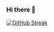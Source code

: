 ### Hi there 👋



[![GitHub Streak](https://github-readme-streak-stats.herokuapp.com/?user=AndresEstebanPatino&theme=highcontrast)](https://git.io/streak-stats)


<!--
**AndresEstebanPatino/AndresEstebanPatino** is a ✨ _special_ ✨ repository because its `README.md` (this file) appears on your GitHub profile.

Here are some ideas to get you started:

- 🔭 I’m currently working on ...
- 🌱 I’m currently learning ...
- 👯 I’m looking to collaborate on ...
- 🤔 I’m looking for help with ...
- 💬 Ask me about ...
- 📫 How to reach me: ...
- 😄 Pronouns: ...
- ⚡ Fun fact: ...
-->
